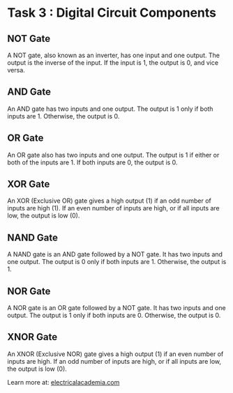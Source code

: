 # Task 3 : Digital Circuit Components

## NOT Gate
A NOT gate, also known as an inverter, has one input and one output. The output is the inverse of the input. If the input is 1, the output is 0, and vice versa.

## AND Gate
An AND gate has two inputs and one output. The output is 1 only if both inputs are 1. Otherwise, the output is 0.

## OR Gate
An OR gate also has two inputs and one output. The output is 1 if either or both of the inputs are 1. If both inputs are 0, the output is 0.

## XOR Gate
An XOR (Exclusive OR) gate gives a high output (1) if an odd number of inputs are high (1). If an even number of inputs are high, or if all inputs are low, the output is low (0).

## NAND Gate
A NAND gate is an AND gate followed by a NOT gate. It has two inputs and one output. The output is 0 only if both inputs are 1. Otherwise, the output is 1.

## NOR Gate
A NOR gate is an OR gate followed by a NOT gate. It has two inputs and one output. The output is 1 only if both inputs are 0. Otherwise, the output is 0.

## XNOR Gate
An XNOR (Exclusive NOR) gate gives a high output (1) if an even number of inputs are high. If an odd number of inputs are high, or if all inputs are low, the output is low (0).

Learn more at: [electricalacademia.com](https://electricalacademia.com/digital-circuits/basic-logic-gates-definition-truth-tables-examples/#)